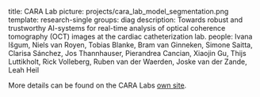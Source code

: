 title: CARA Lab
picture: projects/cara_lab_model_segmentation.png
template: research-single
groups: diag
description: Towards robust and trustworthy AI-systems for real-time analysis of optical coherence tomography (OCT) images at the cardiac catheterization lab.
people: Ivana Išgum, Niels van Royen, Tobias Blanke, Bram van Ginneken, Simone Saitta, Clarisa Sánchez, Jos Thannhauser, Pierandrea Cancian, Xiaojin Gu, Thijs Luttikholt, Rick Volleberg, Ruben van der Waerden, Joske van der Zande, Leah Heil

More details can be found on the CARA Labs [own site]( https://www.cara-ai-lab.nl/).
